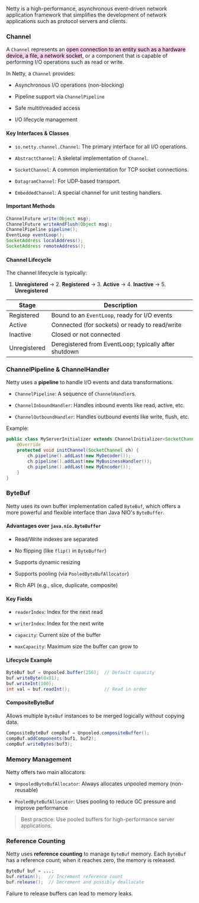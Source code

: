 
Netty is a high-performance, asynchronous event-driven network application framework that simplifies the development of network applications such as protocol servers and clients.

### Channel

A `Channel` represents an <mark style="background: #FFB8EBA6;">open connection to an entity such as a hardware device, a file, a network socket</mark>, or a component that is capable of performing I/O operations such as read or write.

In Netty, a `Channel` provides:

- Asynchronous I/O operations (non-blocking)
    
- Pipeline support via `ChannelPipeline`
    
- Safe multithreaded access
    
- I/O lifecycle management
    

#### Key Interfaces & Classes

- `io.netty.channel.Channel`: The primary interface for all I/O operations.
    
- `AbstractChannel`: A skeletal implementation of `Channel`.
    
- `SocketChannel`: A common implementation for TCP socket connections.
    
- `DatagramChannel`: For UDP-based transport.
    
- `EmbeddedChannel`: A special channel for unit testing handlers.
    

#### Important Methods

```java
ChannelFuture write(Object msg);
ChannelFuture writeAndFlush(Object msg);
ChannelPipeline pipeline();
EventLoop eventLoop();
SocketAddress localAddress();
SocketAddress remoteAddress();
```

#### Channel Lifecycle

The channel lifecycle is typically:

1. **Unregistered** → 2. **Registered** → 3. **Active** → 4. **Inactive** → 5. **Unregistered**
    

|Stage|Description|
|---|---|
|Registered|Bound to an `EventLoop`, ready for I/O events|
|Active|Connected (for sockets) or ready to read/write|
|Inactive|Closed or not connected|
|Unregistered|Deregistered from EventLoop; typically after shutdown|


### ChannelPipeline & ChannelHandler

Netty uses a **pipeline** to handle I/O events and data transformations.

- `ChannelPipeline`: A sequence of `ChannelHandler`s.
    
- `ChannelInboundHandler`: Handles inbound events like read, active, etc.
    
- `ChannelOutboundHandler`: Handles outbound events like write, flush, etc.
    

Example:

```java
public class MyServerInitializer extends ChannelInitializer<SocketChannel> {
    @Override
    protected void initChannel(SocketChannel ch) {
        ch.pipeline().addLast(new MyDecoder());
        ch.pipeline().addLast(new MyBusinessHandler());
        ch.pipeline().addLast(new MyEncoder());
    }
}
```


### ByteBuf

Netty uses its own buffer implementation called `ByteBuf`, which offers a more powerful and flexible interface than Java NIO's `ByteBuffer`.

#### Advantages over `java.nio.ByteBuffer`

- Read/Write indexes are separated
    
- No flipping (like `flip()` in `ByteBuffer`)
    
- Supports dynamic resizing
    
- Supports pooling (via `PooledByteBufAllocator`)
    
- Rich API (e.g., slice, duplicate, composite)
    

#### Key Fields

- `readerIndex`: Index for the next read
    
- `writerIndex`: Index for the next write
    
- `capacity`: Current size of the buffer
    
- `maxCapacity`: Maximum size the buffer can grow to
    

#### Lifecycle Example

```java
ByteBuf buf = Unpooled.buffer(256);  // Default capacity
buf.writeByte(0x01);
buf.writeInt(100);
int val = buf.readInt();             // Read in order
```

#### CompositeByteBuf

Allows multiple `ByteBuf` instances to be merged logically without copying data.

```java
CompositeByteBuf compBuf = Unpooled.compositeBuffer();
compBuf.addComponents(buf1, buf2);
compBuf.writeBytes(buf3);
```


### Memory Management

Netty offers two main allocators:

- `UnpooledByteBufAllocator`: Always allocates unpooled memory (non-reusable)
    
- `PooledByteBufAllocator`: Uses pooling to reduce GC pressure and improve performance
    

> Best practice: Use pooled buffers for high-performance server applications.


### Reference Counting

Netty uses **reference counting** to manage `ByteBuf` memory. Each `ByteBuf` has a reference count; when it reaches zero, the memory is released.

```java
ByteBuf buf = ...;
buf.retain();   // Increment reference count
buf.release();  // Decrement and possibly deallocate
```

Failure to release buffers can lead to memory leaks.
